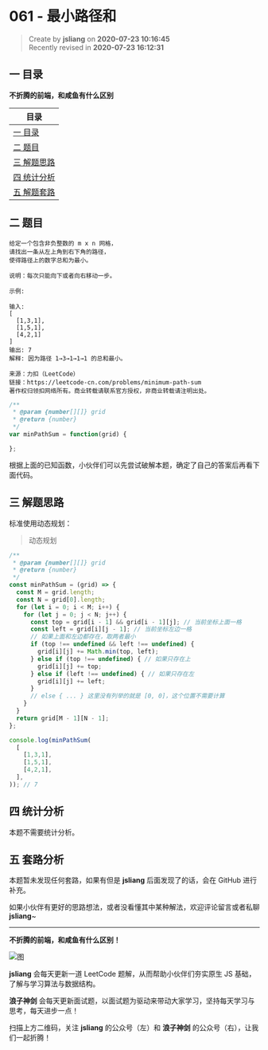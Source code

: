 061 - 最小路径和
===

> Create by **jsliang** on **2020-07-23 10:16:45**  
> Recently revised in **2020-07-23 16:12:31**  

## 一 目录

**不折腾的前端，和咸鱼有什么区别**

| 目录 |
| --- |
| [一 目录](#chapter-one) |
| [二 题目](#chapter-two) |
| [三 解题思路](#chapter-three) |
| [四 统计分析](#chapter-four) |
| [五 解题套路](#chapter-five) |

## 二 题目



```
给定一个包含非负整数的 m x n 网格，
请找出一条从左上角到右下角的路径，
使得路径上的数字总和为最小。

说明：每次只能向下或者向右移动一步。

示例:

输入:
[
  [1,3,1],
  [1,5,1],
  [4,2,1]
]
输出: 7
解释: 因为路径 1→3→1→1→1 的总和最小。

来源：力扣（LeetCode）
链接：https://leetcode-cn.com/problems/minimum-path-sum
著作权归领扣网络所有。商业转载请联系官方授权，非商业转载请注明出处。
```

```js
/**
 * @param {number[][]} grid
 * @return {number}
 */
var minPathSum = function(grid) {

};
```

根据上面的已知函数，小伙伴们可以先尝试破解本题，确定了自己的答案后再看下面代码。

## 三 解题思路



标准使用动态规划：

> 动态规划

```js
/**
 * @param {number[][]} grid
 * @return {number}
 */
const minPathSum = (grid) => {
  const M = grid.length;
  const N = grid[0].length;
  for (let i = 0; i < M; i++) {
    for (let j = 0; j < N; j++) {
      const top = grid[i - 1] && grid[i - 1][j]; // 当前坐标上面一格
      const left = grid[i][j - 1]; // 当前坐标左边一格
      // 如果上面和左边都存在，取两者最小
      if (top !== undefined && left !== undefined) {
        grid[i][j] += Math.min(top, left);
      } else if (top !== undefined) { // 如果只存在上
        grid[i][j] += top;
      } else if (left !== undefined) { // 如果只存在左
        grid[i][j] += left;
      }
      // else { ... } 这里没有列举的就是 [0, 0]，这个位置不需要计算
    }
  }
  return grid[M - 1][N - 1];
};

console.log(minPathSum(
  [
    [1,3,1],
    [1,5,1],
    [4,2,1],
  ],
)); // 7
```

## 四 统计分析



本题不需要统计分析。

## 五 套路分析



本题暂未发现任何套路，如果有但是 **jsliang** 后面发现了的话，会在 GitHub 进行补充。

如果小伙伴有更好的思路想法，或者没看懂其中某种解法，欢迎评论留言或者私聊 **jsliang**~

---

**不折腾的前端，和咸鱼有什么区别！**

![图](https://github.com/LiangJunrong/document-library/blob/master/public-repertory/img/z-index-small.png?raw=true)

**jsliang** 会每天更新一道 LeetCode 题解，从而帮助小伙伴们夯实原生 JS 基础，了解与学习算法与数据结构。

**浪子神剑** 会每天更新面试题，以面试题为驱动来带动大家学习，坚持每天学习与思考，每天进步一点！

扫描上方二维码，关注 **jsliang** 的公众号（左）和 **浪子神剑** 的公众号（右），让我们一起折腾！

